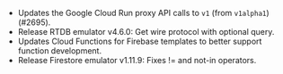 - Updates the Google Cloud Run proxy API calls to `v1` (from `v1alpha1`) (#2695).
- Release RTDB emulator v4.6.0: Get wire protocol with optional query.
- Updates Cloud Functions for Firebase templates to better support function development.
- Release Firestore emulator v1.11.9: Fixes != and not-in operators.

